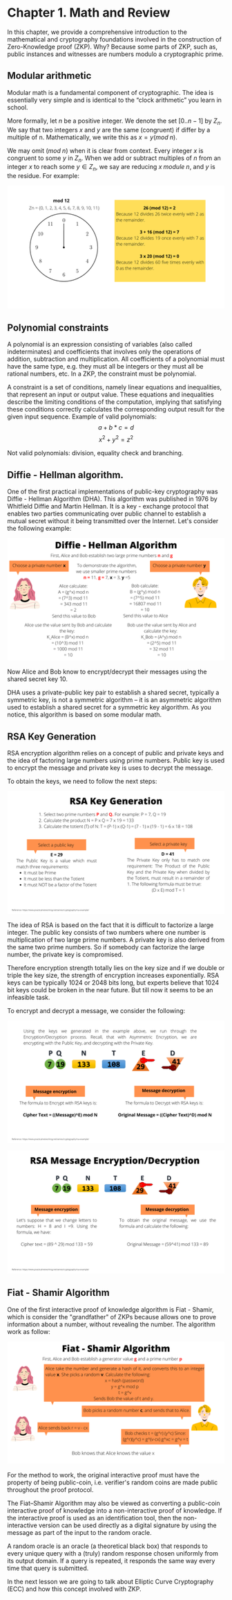 # Chapter 1. Math and Review

In this chapter, we  provide a comprehensive introduction to the mathematical and cryptography foundations involved in the construction of Zero-Knowledge proof (ZKP). Why? Because some parts of ZKP, such as, public instances and witnesses are numbers modulo a cryptographic prime.

## Modular arithmetic 

Modular math is a fundamental component of cryptographic. The idea is essentially very simple and is identical to the “clock arithmetic” you learn in school. 

More formally, let $n$ be a positive integer. We denote the set $[0..n−1]$ by $Z_n$. We say that two integers $x$ and $y$ are the same (congruent) if differ by a multiple of n.  Mathematically, we write this as $x=y(mod\; n)$. 

We may omit ($mod\; n$) when it is clear from context. Every integer $x$ is congruent to some $y$ in $Z_n$. When we add or subtract multiples of $n$ from an integer $x$ to reach some $y ∈ Z_n$, we say are reducing $x\; module\; n$, and $y$ is the residue. For example:

![alt text](/Images/image-1.png)

## Polynomial constraints 

A polynomial is an expression consisting of variables (also called indeterminates) and coefficients that involves only the operations of addition, subtraction and multiplication. All coefficients of a polynomial must have the same type, e.g. they must all be integers or they must all be rational numbers, etc. In a ZKP, the constraint must be polynomial. 

A constraint is a set of conditions, namely linear equations and inequalities, that represent an input or output value. These equations and inequalities describe the limiting conditions of the computation, implying that satisfying these conditions correctly calculates the corresponding output result for the given input sequence. Example of valid polynomials:
$$a+b * c = d$$
$$x^2 + y^2 = z^2$$

Not valid polynomials: division, equality check and branching.

## Diffie - Hellman algorithm.

One of the first practical implementations of public-key cryptography was Diffie - Hellman Algorithm (DHA). This algorithm was published in 1976 by Whitfield Diffie and Martin Hellman. It is a key - exchange protocol that enables two parties communicating over public channel to establish a mutual secret without it being transmitted over the Internet. Let's consider the following example:

![alt text](/Images/image-2.png)

Now Alice and Bob know to encrypt/decrypt their messages using the shared secret key 10.

DHA uses a private-public key pair to establish a shared secret, typically a symmetric key, is not a symmetric algorithm – it is an asymmetric algorithm used to establish a shared secret for a symmetric key algorithm. As you notice, this algorithm is based on some modular math.

## RSA Key Generation

RSA encryption algorithm relies on a concept of public and private keys and the idea of factoring large numbers using prime numbers. Public key is used to encrypt the message and private key is uses to decrypt the message.

To obtain the keys, we need to follow the next steps:

![alt text](/Images/image-3.png)

The idea of RSA is based on the fact that it is difficult to factorize a large integer. The public key consists of two numbers where one number is multiplication of two large prime numbers. A private key is also derived from the same two prime numbers. So if somebody can factorize the large number, the private key is compromised.

Therefore encryption strength totally lies on the key size and if we double or triple the key size, the strength of encryption increases exponentially. RSA keys can be typically 1024 or 2048 bits long, but experts believe that 1024 bit keys could be broken in the near future. But till now it seems to be an infeasible task.

To encrypt and decrypt a message, we consider the following:

![alt text](/Images/image-4.png)

![alt text](/Images/image-5.png)

## Fiat - Shamir Algorithm 

One of the first interactive proof of knowledge algorithm is Fiat - Shamir, which is consider the "grandfather" of ZKPs because allows one to prove information about a number, without revealing the number. The algorithm work as follow:

![alt text](/Images/image-6.png)

For the method to work, the original interactive proof must have the property of being public-coin, i.e. verifier's random coins are made public throughout the proof protocol.

The Fiat–Shamir Algorithm may also be viewed as converting a public-coin interactive proof of knowledge into a non-interactive proof of knowledge. If the interactive proof is used as an identification tool, then the non-interactive version can be used directly as a digital signature by using the message as part of the input to the random oracle.

A random oracle is an oracle (a theoretical black box) that responds to every unique query with a (truly) random response chosen uniformly from its output domain. If a query is repeated, it responds the same way every time that query is submitted.


In the next lesson we are going to talk about Elliptic Curve Cryptography (ECC) and how this concept involved with ZKP. 
